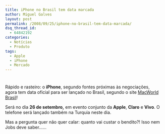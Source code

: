 ```yaml
---
title: iPhone no Brasil tem data marcada
author: Miguel Galves
layout: post
permalink: /2008/09/25/iphone-no-brasil-tem-data-marcada/
dsq_thread_id:
  - 64842192
categories:
  - Notícias
  - Produto
tags:
  - Apple
  - iPhone
  - Mercado
---
```

# 

Rápido e rasteiro: o **iPhone**, segundo fontes próximas às negociações, agora tem data oficial para ser lançado no Brasil, segundo o site [MacWorld Brasil][1]!

 [1]: http://www.macworldbrasil.com.br/noticias/2008/09/16/lancamento-do-iphone-3g-no-brasil-esta-marcado-para-26-de-setembro/

Será no dia **26 de setembro,** em evento conjunto da **Apple**, **Claro** e **Vivo**. O telefone será lançado também na Turquia neste dia.

Mas a pergunta quer não quer calar: quanto vai custar o bendito?! Isso nem Jobs deve saber……